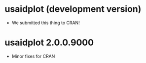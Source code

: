 # usaidplot (development version)

* We submitted this thing to CRAN!

# usaidplot 2.0.0.9000

* Minor fixes for CRAN
